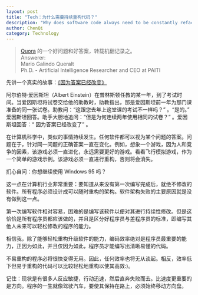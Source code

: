 ```yaml
---
layout: post
title: "Tech：为什么需要持续重构代码？"
description: "Why does software code always need to be constantly refactored"
author: ChenQi
category: Technology
---
```


> [Quora](https://qr.ae/pNAnqY) 的一个好问题和好答案，转载机翻记录之。  
Answerer:  
Mario Galindo Queralt  
Ph.D. - Artificial Intelligence Researcher and CEO at PAITI

先讲一个真实的故事：[《因为答案已经改变》](http://www.rkndavis.com/business-technology/because-the-answers-have-changed/)

阿尔伯特·爱因斯坦（Albert Einstein）在普林斯顿任教的某一年，到了考试时间。当爱因斯坦将试卷交给他的助教时，助教指出，那是爱因斯坦前一年为那门课准备的同一张试卷。助教问：“这跟您去年上这堂课的考试不一样吗？” 。“是的。” 爱因斯坦回答。助手大胆地追问：“但是为何连续两年使用相同的试卷？” 。爱因斯坦回答：“ 因为答案已经改变了” 。

在计算机科学中，类似的事情持续发生。任何软件都可以视为某个问题的答案。问题在于，针对同一问题的正确答案一直在变化。例如，想象一个游戏，因为人和竞争的因素，该游戏必须一直进化，永远需要更好的游戏。看看飞行模拟游戏，作为一个简单的游戏示例。该游戏必须一直进行重构，否则将会消失。

扪心自问：你想继续使用 Windows 95 吗？

这一点在计算机行业非常重要：要知道从来没有第一次编写完成后，就绝不修改的软件。所有程序必须设计成可以随时重构的架构。软件架构失败的主要原因就是没有做到这一点。

第一次编写软件相对容易，困难的是编写该软件以便对其进行持续性修改。但是这恰恰是所有程序员都应该做的，并且是区分好程序员与差程序员的标准，即编写其他人未来可以轻松修改的程序的能力。

相信我，除了能够轻松重构升级软件的能力，编码效率绝对是程序员最重要的能力，正因为如此，并且仅因为如此，程序员才能编写出清晰易懂的代码。

不易重构的程序必将很快变得无用。因此，任何效率也将无从谈起。相反，效率低下但易于重构的代码可以比较轻松地重构以使其高效:)。

记住：现状是有很多人反应敏捷，行动迅速，然后直奔失败而去。比速度更重要的是方向。程序的一生就像驾驶汽车，要使其保持在路上，必须始终移动方向盘。
